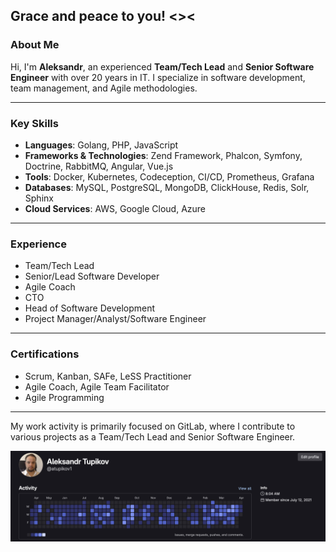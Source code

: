 ## Grace and peace to you! <><

### About Me

Hi, I'm **Aleksandr**, an experienced **Team/Tech Lead** and **Senior Software Engineer** with over 20 years in IT. I specialize in software development, team management, and Agile methodologies.

---

### Key Skills

- **Languages**: Golang, PHP, JavaScript
- **Frameworks & Technologies**: Zend Framework, Phalcon, Symfony, Doctrine, RabbitMQ, Angular, Vue.js
- **Tools**: Docker, Kubernetes, Codeception, CI/CD, Prometheus, Grafana
- **Databases**: MySQL, PostgreSQL, MongoDB, ClickHouse, Redis, Solr, Sphinx
- **Cloud Services**: AWS, Google Cloud, Azure

---

### Experience

- Team/Tech Lead
- Senior/Lead Software Developer
- Agile Coach
- CTO
- Head of Software Development
- Project Manager/Analyst/Software Engineer

---

### Certifications

- Scrum, Kanban, SAFe, LeSS Practitioner
- Agile Coach, Agile Team Facilitator
- Agile Programming

---

My work activity is primarily focused on GitLab, where I contribute to various projects as a Team/Tech Lead and Senior Software Engineer.

![GitLab Activity](atupikov1_gitlab.png)


